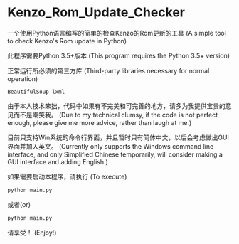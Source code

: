 # Kenzo_Rom_Update_Checker

一个使用Python语言编写的简单的检查Kenzo的Rom更新的工具
(A simple tool to check Kenzo's Rom update in Python)

此程序需要Python 3.5+版本
(This program requires the Python 3.5+ version)

正常运行所必须的第三方库
(Third-party libraries necessary for normal operation)

```
BeautifulSoup lxml
```

由于本人技术笨拙，代码中如果有不完美和可完善的地方，请多为我提供宝贵的意见而不是嘲笑我。
(Due to my technical clumsy, if the code is not perfect enough, please give me more advice, rather than laugh at me.)

目前只支持Win系统的命令行界面，并且暂时只有简体中文，以后会考虑做出GUI界面并加入英文。
(Currently only supports the Windows command line interface, and only Simplified Chinese temporarily, will consider making a GUI interface and adding English.)

如果需要启动本程序，请执行
(To execute)

```sh
python main.py
```

或者(or)

```sh
python main.py
```

请享受！
(Enjoy!)
